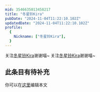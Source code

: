 ```yaml
---
mid: 3546635013458217
title: "冬星铃Kira"
pubDate: "2024-11-04T11:22:10.102Z"
updatedDate: "2024-11-04T11:22:10.102Z"
profile:
  {
    Nickname: ["冬星铃Kira"],
  }
---
```


关注[冬星铃Kira](https://space.bilibili.com/3546635013458217)谢谢喵~ 关注[冬星铃Kira](https://space.bilibili.com/3546635013458217)谢谢喵~

## 此条目有待补充
你可以在[这里](https://github.com/Yuhanawa/VTuber.ICU/edit/master/src/content/v/冬星铃Kira/index.md)编辑本文
